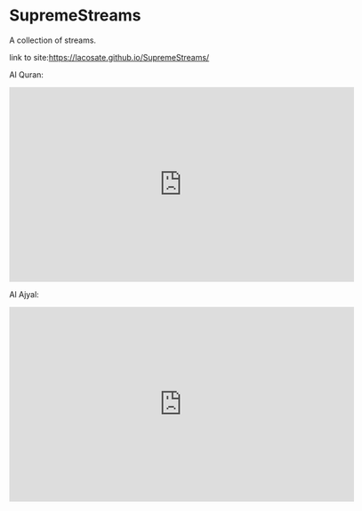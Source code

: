 # SupremeStreams
A collection of streams.

link to site:https://lacosate.github.io/SupremeStreams/

Al Quran:

<iframe src="http://www.elahmad.com/tv/embed.php?id=qoran_tv1" width="620" height="350" frameborder="0" scrolling="no" frameborder="0" marginheight="0" marginwidth="0" allowfullscreen="true"></iframe>

Al Ajyal:

<iframe src="http://www.elahmad.com/tv/embed.php?id=saudi_ajyal" width="620" height="350" frameborder="0" scrolling="no" frameborder="0" marginheight="0" marginwidth="0" allowfullscreen="true"></iframe>
